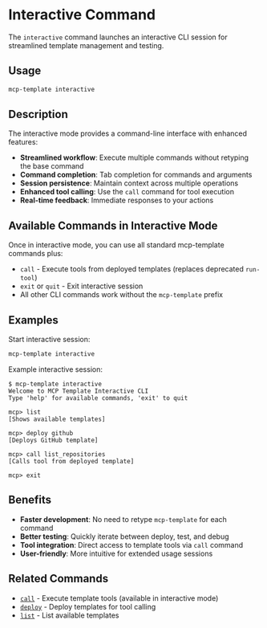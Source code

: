# Interactive Command

The `interactive` command launches an interactive CLI session for streamlined template management and testing.

## Usage

```bash
mcp-template interactive
```

## Description

The interactive mode provides a command-line interface with enhanced features:

- **Streamlined workflow**: Execute multiple commands without retyping the base command
- **Command completion**: Tab completion for commands and arguments
- **Session persistence**: Maintain context across multiple operations
- **Enhanced tool calling**: Use the `call` command for tool execution
- **Real-time feedback**: Immediate responses to your actions

## Available Commands in Interactive Mode

Once in interactive mode, you can use all standard mcp-template commands plus:

- `call` - Execute tools from deployed templates (replaces deprecated `run-tool`)
- `exit` or `quit` - Exit interactive session
- All other CLI commands work without the `mcp-template` prefix

## Examples

Start interactive session:
```bash
mcp-template interactive
```

Example interactive session:
```
$ mcp-template interactive
Welcome to MCP Template Interactive CLI
Type 'help' for available commands, 'exit' to quit

mcp> list
[Shows available templates]

mcp> deploy github
[Deploys GitHub template]

mcp> call list_repositories
[Calls tool from deployed template]

mcp> exit
```

## Benefits

- **Faster development**: No need to retype `mcp-template` for each command
- **Better testing**: Quickly iterate between deploy, test, and debug
- **Tool integration**: Direct access to template tools via `call` command
- **User-friendly**: More intuitive for extended usage sessions

## Related Commands

- [`call`](../interactive-cli/call.md) - Execute template tools (available in interactive mode)
- [`deploy`](deploy.md) - Deploy templates for tool calling
- [`list`](list.md) - List available templates

